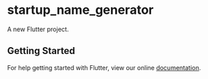 # startup_name_generator

A new Flutter project.

## Getting Started

For help getting started with Flutter, view our online
[documentation](https://flutter.io/).
